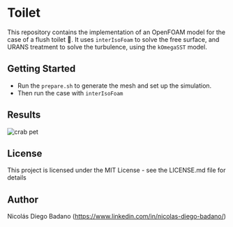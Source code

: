 # Toilet

This repository contains the implementation of an OpenFOAM model for the case of a flush toilet 🚽. It uses `interIsoFoam` to solve the free surface, and URANS treatment to solve the turbulence, using the `kOmegaSST` model.

## Getting Started

* Run the `prepare.sh` to generate the mesh and set up the simulation.
* Then run the case with `interIsoFoam`

## Results

![crab pet](https://i.imgur.com/Dh250mG.gif)

## License

This project is licensed under the MIT License - see the LICENSE.md file for details

## Author

Nicolás Diego Badano (https://www.linkedin.com/in/nicolas-diego-badano/)
